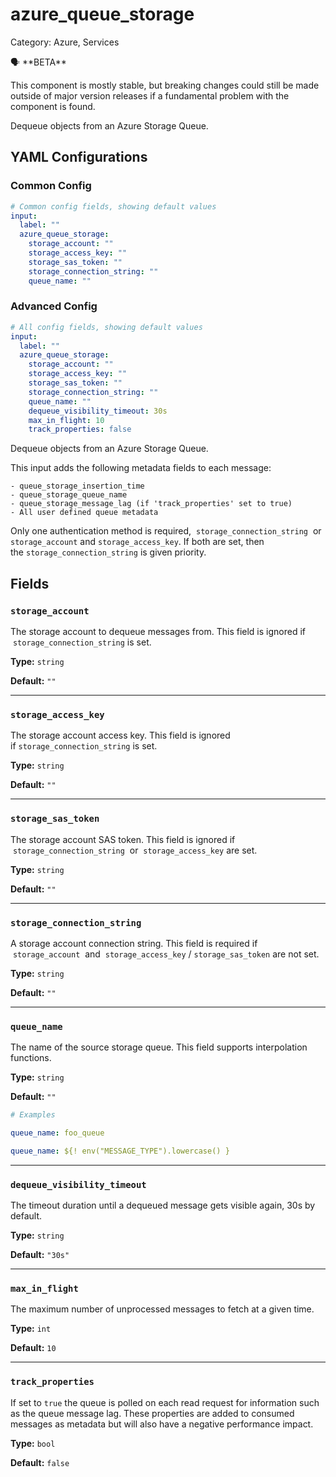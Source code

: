 # azure_queue_storage

Category: Azure, Services

<aside>
🗣 **BETA**

This component is mostly stable, but breaking changes could still be made outside of major version releases if a fundamental problem with the component is found.

</aside>

Dequeue objects from an Azure Storage Queue.

## YAML Configurations

### Common Config

```yaml
# Common config fields, showing default values
input:
  label: ""
  azure_queue_storage:
    storage_account: ""
    storage_access_key: ""
    storage_sas_token: ""
    storage_connection_string: ""
    queue_name: ""
```

### Advanced Config

```yaml
# All config fields, showing default values
input:
  label: ""
  azure_queue_storage:
    storage_account: ""
    storage_access_key: ""
    storage_sas_token: ""
    storage_connection_string: ""
    queue_name: ""
    dequeue_visibility_timeout: 30s
    max_in_flight: 10
    track_properties: false
```

Dequeue objects from an Azure Storage Queue.

This input adds the following metadata fields to each message:

```
- queue_storage_insertion_time
- queue_storage_queue_name
- queue_storage_message_lag (if 'track_properties' set to true)
- All user defined queue metadata
```

Only one authentication method is required,  `storage_connection_string`  or  `storage_account` and `storage_access_key`. If both are set, then the `storage_connection_string` is given priority.

## Fields[](https://www.benthos.dev/docs/components/inputs/azure_queue_storage#fields)

### `storage_account`[](https://www.benthos.dev/docs/components/inputs/azure_queue_storage#storage_account)

The storage account to dequeue messages from. This field is ignored if  `storage_connection_string` is set.

**Type:** `string`

**Default:** `""`

---

### `storage_access_key`[](https://www.benthos.dev/docs/components/inputs/azure_queue_storage#storage_access_key)

The storage account access key. This field is ignored if `storage_connection_string` is set.

**Type:** `string`

**Default:** `""`

---

### `storage_sas_token`[](https://www.benthos.dev/docs/components/inputs/azure_queue_storage#storage_sas_token)

The storage account SAS token. This field is ignored if  `storage_connection_string`  or  `storage_access_key` are set.

**Type:** `string`

**Default:** `""`

---

### `storage_connection_string`[](https://www.benthos.dev/docs/components/inputs/azure_queue_storage#storage_connection_string)

A storage account connection string. This field is required if  `storage_account`  and  `storage_access_key` / `storage_sas_token` are not set.

**Type:** `string`

**Default:** `""`

---

### `queue_name`[](https://www.benthos.dev/docs/components/inputs/azure_queue_storage#queue_name)

The name of the source storage queue. This field supports interpolation functions.

**Type:** `string`

**Default:** `""`

```yaml
# Examples

queue_name: foo_queue

queue_name: ${! env("MESSAGE_TYPE").lowercase() }
```

---

### `dequeue_visibility_timeout`[](https://www.benthos.dev/docs/components/inputs/azure_queue_storage#dequeue_visibility_timeout)

The timeout duration until a dequeued message gets visible again, 30s by default.

**Type:** `string`

**Default:** `"30s"`

---

### `max_in_flight`[](https://www.benthos.dev/docs/components/inputs/azure_queue_storage#max_in_flight)

The maximum number of unprocessed messages to fetch at a given time.

**Type:** `int`

**Default:** `10`

---

### `track_properties`[](https://www.benthos.dev/docs/components/inputs/azure_queue_storage#track_properties)

If set to `true` the queue is polled on each read request for information such as the queue message lag. These properties are added to consumed messages as metadata but will also have a negative performance impact.

**Type:** `bool`

**Default:** `false`